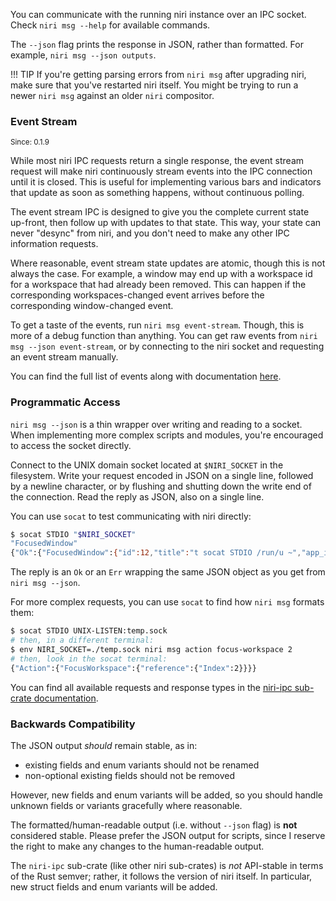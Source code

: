 You can communicate with the running niri instance over an IPC socket.
Check `niri msg --help` for available commands.

The `--json` flag prints the response in JSON, rather than formatted.
For example, `niri msg --json outputs`.

!!! TIP
    If you're getting parsing errors from `niri msg` after upgrading niri, make sure that you've restarted niri itself.
    You might be trying to run a newer `niri msg` against an older `niri` compositor.

### Event Stream

<sup>Since: 0.1.9</sup>

While most niri IPC requests return a single response, the event stream request will make niri continuously stream events into the IPC connection until it is closed.
This is useful for implementing various bars and indicators that update as soon as something happens, without continuous polling.

The event stream IPC is designed to give you the complete current state up-front, then follow up with updates to that state.
This way, your state can never "desync" from niri, and you don't need to make any other IPC information requests.

Where reasonable, event stream state updates are atomic, though this is not always the case.
For example, a window may end up with a workspace id for a workspace that had already been removed.
This can happen if the corresponding workspaces-changed event arrives before the corresponding window-changed event.

To get a taste of the events, run `niri msg event-stream`.
Though, this is more of a debug function than anything.
You can get raw events from `niri msg --json event-stream`, or by connecting to the niri socket and requesting an event stream manually.

You can find the full list of events along with documentation [here](https://yalter.github.io/niri/niri_ipc/enum.Event.html).

### Programmatic Access

`niri msg --json` is a thin wrapper over writing and reading to a socket.
When implementing more complex scripts and modules, you're encouraged to access the socket directly.

Connect to the UNIX domain socket located at `$NIRI_SOCKET` in the filesystem.
Write your request encoded in JSON on a single line, followed by a newline character, or by flushing and shutting down the write end of the connection.
Read the reply as JSON, also on a single line.

You can use `socat` to test communicating with niri directly:

```sh
$ socat STDIO "$NIRI_SOCKET"
"FocusedWindow"
{"Ok":{"FocusedWindow":{"id":12,"title":"t socat STDIO /run/u ~","app_id":"Alacritty","workspace_id":6,"is_focused":true}}}
```

The reply is an `Ok` or an `Err` wrapping the same JSON object as you get from `niri msg --json`.

For more complex requests, you can use `socat` to find how `niri msg` formats them:

```sh
$ socat STDIO UNIX-LISTEN:temp.sock
# then, in a different terminal:
$ env NIRI_SOCKET=./temp.sock niri msg action focus-workspace 2
# then, look in the socat terminal:
{"Action":{"FocusWorkspace":{"reference":{"Index":2}}}}
```

You can find all available requests and response types in the [niri-ipc sub-crate documentation](https://yalter.github.io/niri/niri_ipc/).

### Backwards Compatibility

The JSON output *should* remain stable, as in:

- existing fields and enum variants should not be renamed
- non-optional existing fields should not be removed

However, new fields and enum variants will be added, so you should handle unknown fields or variants gracefully where reasonable.

The formatted/human-readable output (i.e. without `--json` flag) is **not** considered stable.
Please prefer the JSON output for scripts, since I reserve the right to make any changes to the human-readable output.

The `niri-ipc` sub-crate (like other niri sub-crates) is *not* API-stable in terms of the Rust semver; rather, it follows the version of niri itself.
In particular, new struct fields and enum variants will be added.

